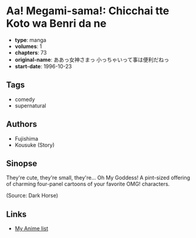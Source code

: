 # Aa! Megami-sama!: Chicchai tte Koto wa Benri da ne

-   **type**: manga
-   **volumes**: 1
-   **chapters**: 73
-   **original-name**: ああっ女神さまっ 小っちゃいって事は便利だねっ
-   **start-date**: 1996-10-23

## Tags

-   comedy
-   supernatural

## Authors

-   Fujishima
-   Kousuke (Story)

## Sinopse

They're cute, they're small, they're... Oh My Goddess! A pint-sized offering of charming four-panel cartoons of your favorite OMG! characters.

(Source: Dark Horse)

## Links

-   [My Anime list](https://myanimelist.net/manga/2700/Aa_Megami-sama__Chicchai_tte_Koto_wa_Benri_da_ne)
